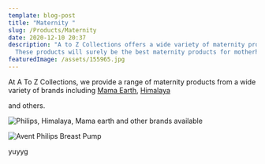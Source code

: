 ```yaml
---
template: blog-post
title: "Maternity "
slug: /Products/Maternity
date: 2020-12-10 20:37
description: "A to Z Collections offers a wide variety of maternity products.
  These products will surely be the best maternity products for motherhood. "
featuredImage: /assets/155965.jpg
---
```

At A To Z Collections, we provide a range of maternity products from  a wide variety of brands including [Mama Earth](mamaearth.in), [Himalaya](himalayababycare.com)

 and others.

![Philips, Himalaya, Mama earth and other brands available](/assets/brands.png)

![Avent Philips Breast Pump](/assets/scf332_01-ims-en_bh.webp)

yuyyg